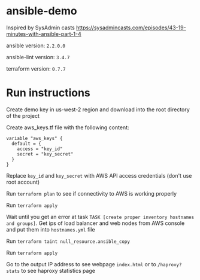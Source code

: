 # ansible-demo

Inspired by SysAdmin casts https://sysadmincasts.com/episodes/43-19-minutes-with-ansible-part-1-4

ansible version: `2.2.0.0`

ansible-lint version: `3.4.7`

terraform version: `0.7.7`

# Run instructions

Create demo key in us-west-2 region and download into the root directory of the project

Create aws_keys.tf file with the following content:
```
variable "aws_keys" {
  default = {
    access = "key_id"
    secret = "key_secret"
  }
}
```

Replace `key_id` and `key_secret` with AWS API access credentials (don't use root account)

Run `terraform plan` to see if connectivity to AWS is working properly

Run `terraform apply`

Wait until you get an error at task `TASK [create proper inventory hostnames and groups]`. Get ips of load balancer and web nodes from AWS console and put them into `hostnames.yml` file

Run `terraform taint null_resource.ansible_copy`

Run `terraform apply`

Go to the output IP address to see webpage `index.html` or to `/haproxy?stats` to see haproxy statistics page
